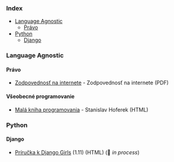 ### Index

* [Language Agnostic](#language-agnostic)
    * [Právo](#pravo)
* [Python](#python)
    * [Django](#django)


### Language Agnostic

#### Právo

* [Zodpovednosť na internete](https://knihy.nic.cz) - Zodpovednosť na internete (PDF)

#### Všeobecné programovanie

* [Malá kniha programovania](https://greenie.elist.sk/knihy/html/mala-kniha-programovania.html) - Stanislav Hoferek (HTML)


### Python

#### Django

* [Príručka k Django Girls](https://tutorial.djangogirls.org/sk/) (1.11) (HTML) (:construction: *in process*)
